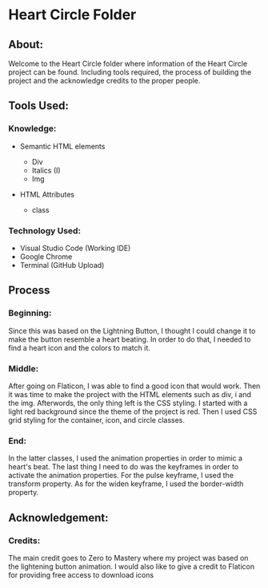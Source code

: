 # Heart Circle Folder 

## About: 
Welcome to the Heart Circle folder where information of the Heart Circle project can be found. Including tools required, the process of building the project and the acknowledge credits to the proper people. 

## Tools Used: 
### Knowledge: 
- Semantic HTML elements
    - Div 
    - Italics (I)
    - Img 

- HTML Attributes 
    - class 

### Technology Used: 
- Visual Studio Code (Working IDE)
- Google Chrome 
- Terminal (GitHub Upload)

## Process 

### Beginning: 
Since this was based on the Lightning Button, I thought I could change it to make the button resemble a heart beating. In order to do that, I needed to find a heart icon and the colors to match it. 

### Middle: 
After going on Flaticon, I was able to find a good icon that would work. Then it was time to make the project with the HTML elements such as div, i and the img. Afterwords, the only thing left is the CSS styling. I started with a light red background since the theme of the project is red. Then I used CSS grid styling for the container, icon, and circle classes.
 

### End:
In the latter classes, I used the animation properties in order to mimic a heart's beat. The last thing I need to do was the keyframes in order to activate the animation properties. For the pulse keyframe, I used the transform property. As for the widen keyframe, I used the border-width property. 

## Acknowledgement: 

### Credits: 
The main credit goes to Zero to Mastery where my project was based on the lightening button animation. I would also like to give a credit to Flaticon for providing free access to download icons
